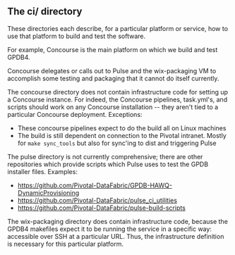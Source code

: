 ## The ci/ directory

These directories each describe, for a particular platform or service, how to use
that platform to build and test the software.

For example, Concourse is the main platform on which we build and test GPDB4.

Concourse delegates or calls out to Pulse and the wix-packaging VM to accomplish
some testing and packaging that it cannot do itself currently.

The concourse directory does not contain infrastructure code for setting up a
Concourse instance. For indeed, the Concourse pipelines, task.yml's, and scripts
should work on any Concourse installation -- they aren't tied to a particular
Concourse deployment. Exceptions:

- These concourse pipelines expect to do the build all on Linux machines
- The build is still dependent on connection to the Pivotal intranet. Mostly for
  `make sync_tools` but also for sync'ing to dist and triggering Pulse

The pulse directory is not currently comprehensive; there are other repositories
which provide scripts which Pulse uses to test the GPDB installer files. Examples:

- https://github.com/Pivotal-DataFabric/GPDB-HAWQ-DynamicProvisioning
- https://github.com/Pivotal-DataFabric/pulse_ci_utilities
- https://github.com/Pivotal-DataFabric/pulse-build-scripts

The wix-packaging directory does contain infrastructure code, because the GPDB4
makefiles expect it to be running the service in a specific way: accessible over
SSH at a particular URL. Thus, the infrastructure definition is necessary for this
particular platform.